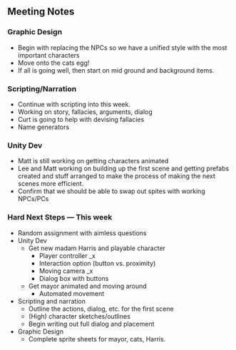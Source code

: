 ## Meeting Notes



### Graphic Design

* Begin with replacing the NPCs so we have a unified style with the most important characters
* Move onto the cats egg! 
* If all is going well, then start on mid ground and background items. 

### Scripting/Narration

* Continue with scripting into this week. 
* Working on story, fallacies, arguments, dialog
* Curt is going to help with devising fallacies
* Name generators

### Unity Dev

* Matt is still working on getting characters animated
* Lee and Matt working on building up the first scene and getting prefabs created and stuff arranged to make the process of making the next scenes more efficient.  
* Confirm that we should be able to swap out spites with working NPCs/PCs



### Hard Next Steps — This week

* Random assignment with aimless questions
* Unity Dev
  * Get new madam Harris and playable character
    * Player controller _x
    * Interaction option (button vs. proximity)
    * Moving camera _x
    * Dialog box with buttons
  * Get mayor animated and moving around
    * Automated movement
* Scripting and narration
  * Outline the actions, dialog, etc. for the first scene
  * (High) character sketches/outlines
  * Begin writing out full dialog and placement
* Graphic Design
  * Complete sprite sheets for mayor, cats, Harris. 



